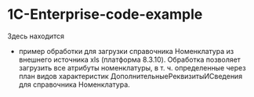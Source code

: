 # 1C-Enterprise-code-example
Здесь находится 
- пример обработки для загрузки справочника Номенклатура из внешнего источника xls (платформа 8.3.10).
  Обработка позволяет загрузить все атрибуты номенклатуры, в т. ч. определенные через план видов характеристик ДополнительныеРеквизитыИСведения
  для справочника Номенклатура. 
   


